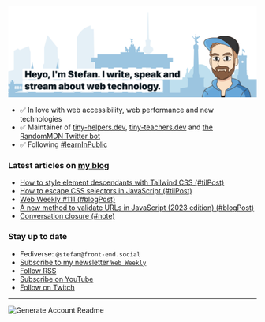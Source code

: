 <img alt="Heyo, I'm Stefan. I write and speak about web technology." src="https://raw.githubusercontent.com/stefanjudis/stefanjudis/main/screenshot.png">

- ✅ In love with web accessibility, web performance and new technologies
- ✅ Maintainer of [tiny-helpers.dev](https://tiny-helpers.dev), [tiny-teachers.dev](https://tiny-teachers.dev/) and [the RandomMDN Twitter bot](https://twitter.com/randomMDN)
- ✅ Following [#learnInPublic](https://www.stefanjudis.com/today-i-learned/)
### Latest articles on [my blog](https://www.stefanjudis.com)

<!-- BLOG-POST-LIST:START -->
- [How to style element descendants with Tailwind CSS &lpar;#tilPost&rpar;](https://www.stefanjudis.com/today-i-learned/how-to-style-element-descendants-with-tailwind-css/)
- [How to escape CSS selectors in JavaScript &lpar;#tilPost&rpar;](https://www.stefanjudis.com/today-i-learned/how-to-escape-css-selectors-in-javascript/)
- [Web Weekly #111 &lpar;#blogPost&rpar;](https://www.stefanjudis.com/blog/web-weekly-111/)
- [A new method to validate URLs in JavaScript &lpar;2023 edition&rpar; &lpar;#blogPost&rpar;](https://www.stefanjudis.com/blog/validate-urls-in-javascript/)
- [Conversation closure &lpar;#note&rpar;](https://www.stefanjudis.com/notes/conversation-closure/)
<!-- BLOG-POST-LIST:END -->

### Stay up to date

- Fediverse: `@stefan@front-end.social`
- [Subscribe to my newsletter `Web Weekly`](https://webweekly.email/)
- [Follow RSS](https://www.stefanjudis.com/feeds/)
- [Subscribe on YouTube](https://youtube.com/c/stefanjudis)
- [Follow on Twitch](https://www.twitch.tv/stefanjudis)

---

![Generate Account Readme](https://github.com/stefanjudis/stefanjudis/workflows/Generate%20Account%20Readme/badge.svg)
